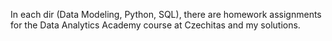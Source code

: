 In each dir (Data Modeling, Python, SQL), there are homework assignments for the Data Analytics Academy course at Czechitas and my solutions.
